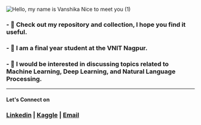 ![Hello, my name is Vanshika  Nice to meet you  (1)](https://user-images.githubusercontent.com/67424390/210377046-bfbc9207-dd94-4160-ab7a-34d11baba998.png)

### - 💫 Check out my repository and collection, I hope you find it useful.
### - 📍  I am a final year student at the VNIT Nagpur. 
### - 💭 I would be interested in discussing topics related to Machine Learning, Deep Learning, and Natural Language Processing.    

---

#### Let's Connect on

### [Linkedin](https://www.linkedin.com/in/vanshikagupta-/)  |  [Kaggle](https://www.kaggle.com/vanshikagupta1136)  |  [Email](mailto:vanshika.arvind.gupta@gmail.com)


<!--
**vg11072001/vg11072001** is a ✨ _special_ ✨ repository because its `README.md` (this file) appears on your GitHub profile.

Here are some ideas to get you started:
- 🔭 I’m currently working on ...
- 🌱 I’m currently learning ...
- 👯 I’m looking to collaborate on ...
- 🤔 I’m looking for help with ...
- 💬 Ask me about ...
- 📫 How to reach me: ...
- 😄 Pronouns: ...
- ⚡ Fun fact: ...

-->

